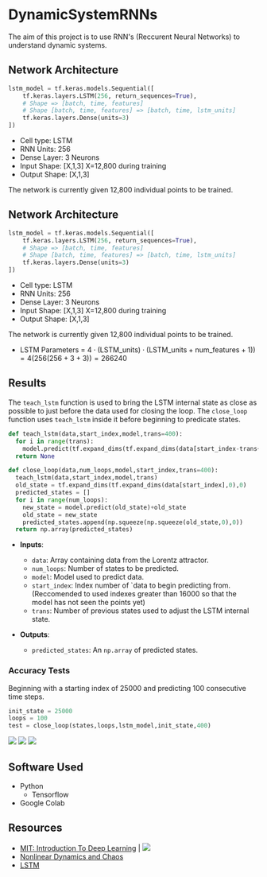# DynamicSystemRNNs

The aim of this project is to use RNN's (Reccurent Neural Networks) to understand dynamic systems. 

## Network Architecture 

```python
lstm_model = tf.keras.models.Sequential([
    tf.keras.layers.LSTM(256, return_sequences=True),
    # Shape => [batch, time, features]
    # Shape [batch, time, features] => [batch, time, lstm_units]
    tf.keras.layers.Dense(units=3)
])
```


* Cell type: LSTM
* RNN Units: 256 
* Dense Layer: 3 Neurons 
* Input Shape: \[X,1,3\] X=12,800 during training 
* Output Shape: \[X,1,3\]

The network is currently given 12,800 individual points to be trained. 

## Network Architecture 

```python
lstm_model = tf.keras.models.Sequential([
    tf.keras.layers.LSTM(256, return_sequences=True),
    # Shape => [batch, time, features]
    # Shape [batch, time, features] => [batch, time, lstm_units]
    tf.keras.layers.Dense(units=3)
])
```


* Cell type: LSTM
* RNN Units: 256 
* Dense Layer: 3 Neurons 
* Input Shape: \[X,1,3\] X=12,800 during training 
* Output Shape: \[X,1,3\]

The network is currently given 12,800 individual points to be trained. 

* LSTM Parameters = $4\cdot(\text{LSTM_units})\cdot(\text{LSTM_units}+\text{num_features}+1))=4(256(256+3+3))=266240$


## Results 

The `teach_lstm` function is used to bring the LSTM internal state as close as possible to just before the data used for closing the loop. The `close_loop` function uses `teach_lstm` inside it before beginning to predicate states.

```python
def teach_lstm(data,start_index,model,trans=400):
  for i in range(trans):
    model.predict(tf.expand_dims(tf.expand_dims(data[start_index-trans+i],0),0))
  return None
```
```python
def close_loop(data,num_loops,model,start_index,trans=400):
  teach_lstm(data,start_index,model,trans)
  old_state = tf.expand_dims(tf.expand_dims(data[start_index],0),0)
  predicted_states = []
  for i in range(num_loops):
    new_state = model.predict(old_state)+old_state
    old_state = new_state
    predicted_states.append(np.squeeze(np.squeeze(old_state,0),0))
  return np.array(predicted_states)
```

* **Inputs**:
    * `data`: Array containing data from the Lorentz attractor. 
    * `num_loops`: Number of states to be predicted.
    * `model`: Model used to predict data.
    * `start_index`: Index number of `data to begin predicting from. (Reccomended to used indexes greater than 16000 so that the model has not seen the points yet)
    * `trans`: Number of previous states used to adjust the LSTM internal state. 

* **Outputs**:
    * `predicted_states`: An `np.array` of predicted states.

### Accuracy Tests 

Beginning with a starting index of 25000 and predicting 100 consecutive time steps. 

```python
init_state = 25000
loops = 100
test = close_loop(states,loops,lstm_model,init_state,400)
```


![](https://i.imgur.com/2zuy3Fx.png)
![](https://i.imgur.com/qs76LGF.png)
![](https://i.imgur.com/iGJGdHn.png)





## Software Used 

* Python 
    - Tensorflow 
* Google Colab 


## Resources

*   [MIT: Introduction To Deep Learning](http://introtodeeplearning.com/) | [![](http://i.imgur.com/0o48UoR.png)](https://github.com/aamini/introtodeeplearning)
*   [Nonlinear Dynamics and Chaos](https://www.amazon.com/Nonlinear-Dynamics-Chaos-Applications-Nonlinearity/dp/0738204536)
* [LSTM](https://en.wikipedia.org/wiki/Long_short-term_memory)
